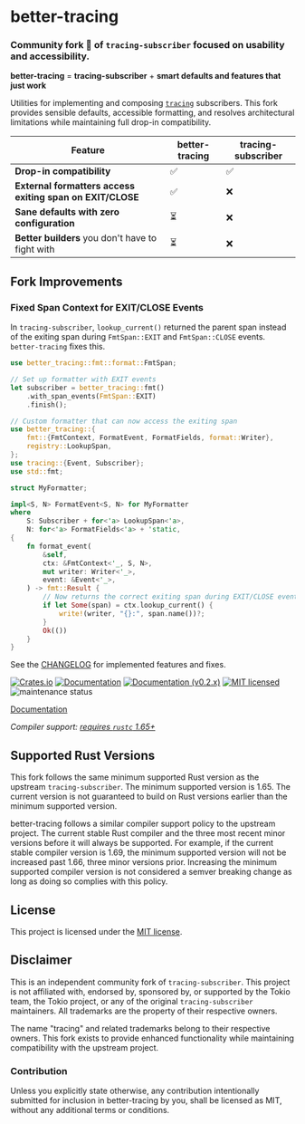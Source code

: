 # better-tracing

### Community fork 🍴 of `tracing-subscriber` focused on usability and accessibility.

**better-tracing** = **tracing-subscriber** + **smart defaults and features that just work**

Utilities for implementing and composing [`tracing`][tracing] subscribers. This fork provides sensible defaults, accessible formatting, and resolves architectural limitations while maintaining full drop-in compatibility.

| Feature | better-tracing | tracing-subscriber |
|---------|----------------|-------------------|
| **Drop-in compatibility** | ✅ | ✅ |
| **External formatters access exiting span on EXIT/CLOSE** | ✅ | ❌ |
| **Sane defaults with zero configuration** | ⏳ | ❌ |
| **Better builders** you don't have to fight with | ⏳ | ❌ |

## Fork Improvements

### Fixed Span Context for EXIT/CLOSE Events

In `tracing-subscriber`, `lookup_current()` returned the parent span instead of the exiting span during `FmtSpan::EXIT` and `FmtSpan::CLOSE` events. `better-tracing` fixes this.

```rust
use better_tracing::fmt::format::FmtSpan;

// Set up formatter with EXIT events
let subscriber = better_tracing::fmt()
    .with_span_events(FmtSpan::EXIT)
    .finish();

// Custom formatter that can now access the exiting span
use better_tracing::{
    fmt::{FmtContext, FormatEvent, FormatFields, format::Writer},
    registry::LookupSpan,
};
use tracing::{Event, Subscriber};
use std::fmt;

struct MyFormatter;

impl<S, N> FormatEvent<S, N> for MyFormatter
where
    S: Subscriber + for<'a> LookupSpan<'a>,
    N: for<'a> FormatFields<'a> + 'static,
{
    fn format_event(
        &self,
        ctx: &FmtContext<'_, S, N>,
        mut writer: Writer<'_>,
        event: &Event<'_>,
    ) -> fmt::Result {
        // Now returns the correct exiting span during EXIT/CLOSE events
        if let Some(span) = ctx.lookup_current() {
            write!(writer, "{}:", span.name())?;
        }
        Ok(())
    }
}
```

See the [CHANGELOG](https://github.com/dra11y/better-tracing/blob/main/CHANGELOG.md) for implemented features and fixes.

[![Crates.io][crates-badge]][crates-url]
[![Documentation][docs-badge]][docs-url]
[![Documentation (v0.2.x)][docs-v0.2.x-badge]][docs-v0.2.x-url]
[![MIT licensed][mit-badge]][mit-url]
![maintenance status][maint-badge]

[Documentation][docs-url]

[tracing]: https://github.com/tokio-rs/tracing/tree/main/tracing
[crates-badge]: https://img.shields.io/crates/v/better-tracing.svg
[crates-url]: https://crates.io/crates/better-tracing
[docs-badge]: https://docs.rs/better-tracing/badge.svg
[docs-url]: https://docs.rs/better-tracing/latest
[docs-v0.2.x-badge]: https://img.shields.io/badge/docs-v0.2.x-blue
[docs-v0.2.x-url]: https://tracing.rs/better_tracing
[mit-badge]: https://img.shields.io/badge/license-MIT-blue.svg
[mit-url]: LICENSE
[maint-badge]: https://img.shields.io/badge/maintenance-experimental-blue.svg

*Compiler support: [requires `rustc` 1.65+][msrv]*

[msrv]: #supported-rust-versions

## Supported Rust Versions

This fork follows the same minimum supported Rust version as the upstream `tracing-subscriber`.
The minimum supported version is 1.65. The current version is not guaranteed to build on Rust
versions earlier than the minimum supported version.

better-tracing follows a similar compiler support policy to the upstream project. The current stable Rust compiler and the three most recent minor versions before it will always be supported. For example, if the current stable compiler version is 1.69, the minimum supported version will not be increased past 1.66, three minor versions prior. Increasing the minimum supported compiler version is not considered a semver breaking change as long as doing so complies with this policy.

## License

This project is licensed under the [MIT license](LICENSE).

## Disclaimer

This is an independent community fork of `tracing-subscriber`. This project is not affiliated with, endorsed by, sponsored by, or supported by the Tokio team, the Tokio project, or any of the original `tracing-subscriber` maintainers. All trademarks are the property of their respective owners.

The name "tracing" and related trademarks belong to their respective owners. This fork exists to provide enhanced functionality while maintaining compatibility with the upstream project.

### Contribution

Unless you explicitly state otherwise, any contribution intentionally submitted
for inclusion in better-tracing by you, shall be licensed as MIT, without any additional
terms or conditions.
